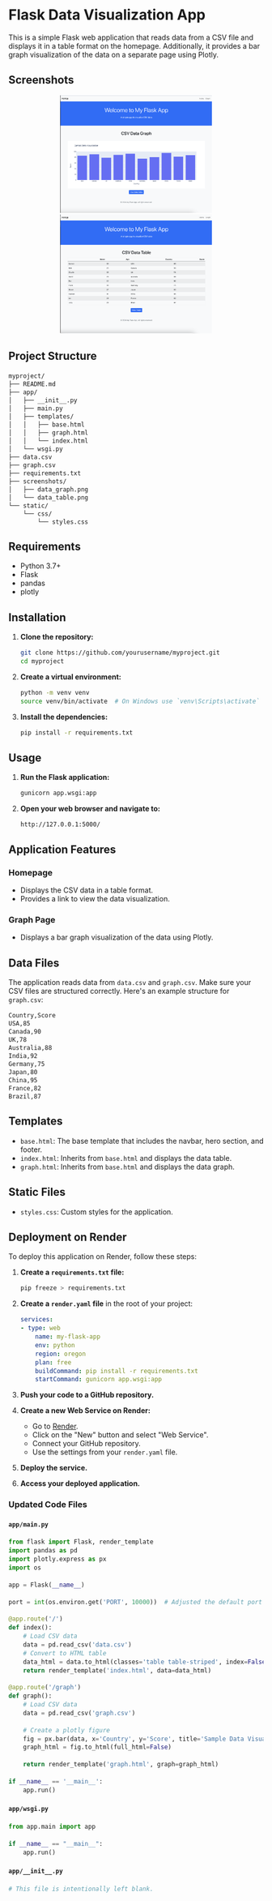 
# Flask Data Visualization App

This is a simple Flask web application that reads data from a CSV file and displays it in a table format on the homepage. Additionally, it provides a bar graph visualization of the data on a separate page using Plotly.

## Screenshots

<div style="text-align: center;">
    <img src="/screenshots/data_graph.png" alt="Graph" width="300"/>  
    <img src="/screenshots/data_table.png" alt="Table" width="300"/>
</div>

## Project Structure

```
myproject/
├── README.md
├── app/
│   ├── __init__.py
│   ├── main.py
│   ├── templates/
│   │   ├── base.html
│   │   ├── graph.html
│   │   └── index.html
│   └── wsgi.py
├── data.csv
├── graph.csv
├── requirements.txt
├── screenshots/
│   ├── data_graph.png
│   └── data_table.png
└── static/
    └── css/
        └── styles.css
```

## Requirements

- Python 3.7+
- Flask
- pandas
- plotly

## Installation

1. **Clone the repository:**
    ```bash
    git clone https://github.com/yourusername/myproject.git
    cd myproject
    ```

2. **Create a virtual environment:**
    ```bash
    python -m venv venv
    source venv/bin/activate  # On Windows use `venv\Scripts\activate`
    ```

3. **Install the dependencies:**
    ```bash
    pip install -r requirements.txt
    ```

## Usage

1. **Run the Flask application:**
    ```bash
    gunicorn app.wsgi:app
    ```

2. **Open your web browser and navigate to:**
    ```
    http://127.0.0.1:5000/
    ```

## Application Features

### Homepage

- Displays the CSV data in a table format.
- Provides a link to view the data visualization.

### Graph Page

- Displays a bar graph visualization of the data using Plotly.

## Data Files

The application reads data from `data.csv` and `graph.csv`. Make sure your CSV files are structured correctly. Here's an example structure for `graph.csv`:

```csv
Country,Score
USA,85
Canada,90
UK,78
Australia,88
India,92
Germany,75
Japan,80
China,95
France,82
Brazil,87
```

## Templates

- `base.html`: The base template that includes the navbar, hero section, and footer.
- `index.html`: Inherits from `base.html` and displays the data table.
- `graph.html`: Inherits from `base.html` and displays the data graph.

## Static Files

- `styles.css`: Custom styles for the application.

## Deployment on Render

To deploy this application on Render, follow these steps:

1. **Create a `requirements.txt` file:**
    ```bash
    pip freeze > requirements.txt
    ```

2. **Create a `render.yaml` file** in the root of your project:
    ```yaml
    services:
    - type: web
        name: my-flask-app
        env: python
        region: oregon
        plan: free
        buildCommand: pip install -r requirements.txt
        startCommand: gunicorn app.wsgi:app


    ```

3. **Push your code to a GitHub repository.**

4. **Create a new Web Service on Render:**
    - Go to [Render](https://render.com/).
    - Click on the "New" button and select "Web Service".
    - Connect your GitHub repository.
    - Use the settings from your `render.yaml` file.

5. **Deploy the service.**

6. **Access your deployed application.**





### Updated Code Files

#### `app/main.py`

```python
from flask import Flask, render_template
import pandas as pd
import plotly.express as px
import os

app = Flask(__name__)

port = int(os.environ.get('PORT', 10000))  # Adjusted the default port

@app.route('/')
def index():
    # Load CSV data
    data = pd.read_csv('data.csv')
    # Convert to HTML table
    data_html = data.to_html(classes='table table-striped', index=False)
    return render_template('index.html', data=data_html)

@app.route('/graph')
def graph():
    # Load CSV data
    data = pd.read_csv('graph.csv')
    
    # Create a plotly figure
    fig = px.bar(data, x='Country', y='Score', title='Sample Data Visualization')
    graph_html = fig.to_html(full_html=False)
    
    return render_template('graph.html', graph=graph_html)

if __name__ == '__main__':
    app.run()
```

#### `app/wsgi.py`

```python
from app.main import app

if __name__ == "__main__":
    app.run()
```

#### `app/__init__.py`

```python
# This file is intentionally left blank.
```
